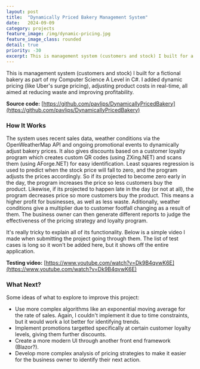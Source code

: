 ```yaml
---
layout: post
title:  "Dynamically Priced Bakery Management System"
date:   2024-09-09
category: projects
feature_image: /img/dynamic-pricing.jpg
feature_image_class: rounded
detail: true 
priority: -30
excerpt: This is management system (customers and stock) I built for a fictional bakery as part of my Computer Science A Level in C#. I added dynamic pricing (like Uber's surge pricing), adjusting product costs in real-time, all aimed at reducing waste and improving profitability.
---
```


This is management system (customers and stock) I built for a fictional bakery as part of my Computer Science A Level in C#. I added dynamic pricing (like Uber's surge pricing), adjusting product costs in real-time, all aimed at reducing waste and improving profitability.

**Source code:** [https://github.com/pavlips/DynamicallyPricedBakery](https://github.com/pavlips/DynamicallyPricedBakery)

### How It Works
The system uses recent sales data, weather conditions via the OpenWeatherMap API and ongoing promotional events to dynamically adjust bakery prices. It also gives discounts based on a customer loyalty program which creates custom QR codes (using ZXing.NET) and scans them (using AForge.NET) for easy identification. Least squares regression is used to predict when the stock price will fall to zero, and the program adjusts the prices accordingly. So if its projected to become zero early in the day, the program increases the price so less customers buy the product. Likewise, if its projected to happen late in the day (or not at all), the program decreases price so more customers buy the product. This means a higher profit for businesses, as well as less waste. Aditionally, weather conditions give a multiplier due to customer footfall changing as a result of them. The business owner can then generate different reports to judge the effectiveness of the pricing strategy and loyalty program.

It's really tricky to explain all of its functionality. Below is a simple video I made when submitting the project going through them. The list of test cases is long so it won't be added here, but it shows off the entire application. 

**Testing video:** [https://www.youtube.com/watch?v=Dk9B4qvwK6E](https://www.youtube.com/watch?v=Dk9B4qvwK6E)

### What Next?
Some ideas of what to explore to improve this project:

 * Use more complex algorithms like an exponential moving average for the rate of sales. Again, I couldn't implement it due to time constraints, but it would work a lot better for identifying trends.
 * Implement promotions targetted specifically at certain customer loyalty levels, giving them further discounts.
 * Create a more modern UI through another front end framework (Blazor?).
 * Develop more complex analysis of pricing strategies to make it easier for the business owner to identify their next action.